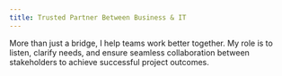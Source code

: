 ```yaml
---
title: Trusted Partner Between Business & IT
---
```


More than just a bridge, I help teams work better together. My role is to listen, clarify needs, and ensure seamless collaboration between stakeholders to achieve successful project outcomes.